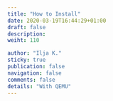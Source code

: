 ```yaml
---
title: "How to Install"
date: 2020-03-19T16:44:29+01:00
draft: false
description:
weiht: 110

author: "Ilja K."
sticky: true
publication: false
navigation: false
comments: false
details: "With QEMU"
---
```


